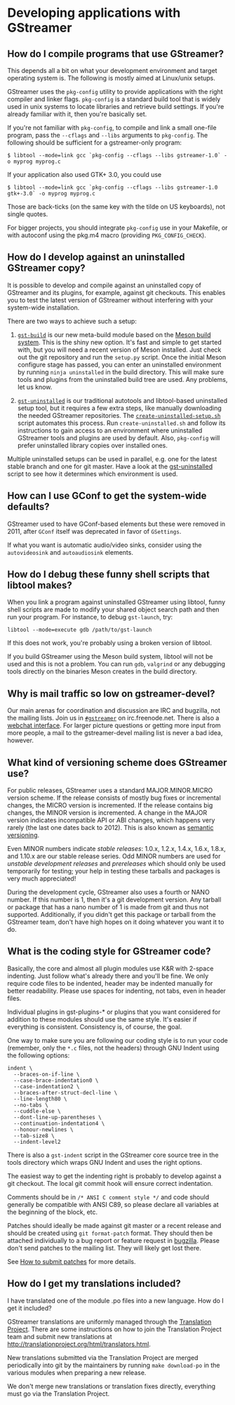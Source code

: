 # Developing applications with GStreamer

## How do I compile programs that use GStreamer?

<!-- FIXME: update for windows, macOS, and meson build, get rid of libtool things -->

This depends all a bit on what your development environment and target
operating system is. The following is mostly aimed at Linux/unix setups.

GStreamer uses the `pkg-config` utility to provide applications with the right
compiler and linker flags. `pkg-config` is a standard build tool that is widely
used in unix systems to locate libraries and retrieve build settings. If
you're already familiar with it, then you're basically set.

If you're not familiar with `pkg-config`, to compile and link a small
one-file program, pass the `--cflags` and `--libs` arguments to `pkg-config`.
The following should be sufficient for a gstreamer-only program:

```
$ libtool --mode=link gcc `pkg-config --cflags --libs gstreamer-1.0` -o myprog myprog.c
```

If your application also used GTK+ 3.0, you could use

```
$ libtool --mode=link gcc `pkg-config --cflags --libs gstreamer-1.0 gtk+-3.0` -o myprog myprog.c
```

Those are back-ticks (on the same key with the tilde on US keyboards),
not single quotes.

For bigger projects, you should integrate `pkg-config` use in your
Makefile, or with autoconf using the pkg.m4 macro (providing
`PKG_CONFIG_CHECK`).

## How do I develop against an uninstalled GStreamer copy?

It is possible to develop and compile against an uninstalled copy of GStreamer
and its plugins, for example, against git checkouts. This enables you to test
the latest version of GStreamer without interfering with your system-wide
installation.

There are two ways to achieve such a setup:

1. [`gst-build`][gst-build] is our new meta-build module based on the
   [Meson build system][meson]. This is the shiny new option. It's fast and
   simple to get started with, but you will need a recent version of Meson
   installed. Just check out the git repository and run the `setup.py` script.
   Once the initial Meson configure stage has passed, you can enter an
   uninstalled environment by running `ninja uninstalled` in the build
   directory. This will make sure tools and plugins from the uninstalled build
   tree are used. Any problems, let us know.

2. [`gst-uninstalled`][gst-uninstalled] is our traditional autotools
   and libtool-based uninstalled setup tool, but it requires a few extra steps,
   like manually downloading the needed GStreamer repositories. The
   [`create-uninstalled-setup.sh`][create-uninstalled] script automates this
   process. Run `create-uninstalled.sh` and follow its instructions to gain
   access to an environment where uninstalled GStreamer tools and plugins are
   used by default. Also, `pkg-config` will prefer uninstalled library copies
   over installed ones.

Multiple uninstalled setups can be used in parallel, e.g. one for the
latest stable branch and one for git master. Have a look at the
[gst-uninstalled][gst-uninstalled] script to see how it determines which
environment is used.

[gst-build]: https://cgit.freedesktop.org/gstreamer/gst-build/
[meson]: http://mesonbuild.com
[gst-uninstalled]: http://cgit.freedesktop.org/gstreamer/gstreamer/tree/scripts/gst-uninstalled
[create-uninstalled]: http://cgit.freedesktop.org/gstreamer/gstreamer/tree/scripts/create-uninstalled-setup.sh

## How can I use GConf to get the system-wide defaults?

<!-- FIXME: Consider removing. GConf was deprecated half a decade ago -->

GStreamer used to have GConf-based elements but these were removed in 2011,
after `GConf` itself was deprecated in favor of `GSettings`.

If what you want is automatic audio/video sinks, consider using the
`autovideosink` and `autoaudiosink` elements.

## How do I debug these funny shell scripts that libtool makes?

When you link a program against uninstalled GStreamer using
libtool, funny shell scripts are made to modify your shared object
search path and then run your program. For instance, to debug
`gst-launch`, try:

```
libtool --mode=execute gdb /path/to/gst-launch
```

If this does not work, you're probably using a broken version of
libtool.

If you build GStreamer using the Meson build system, libtool will not
be used and this is not a problem. You can run `gdb`, `valgrind` or any
debugging tools directly on the binaries Meson creates in the build
directory.

## Why is mail traffic so low on gstreamer-devel?

Our main arenas for coordination and discussion are IRC and bugzilla, not
the mailing lists. Join us in [`#gstreamer`][irc-gstreamer] on irc.freenode.net.
There is also a [webchat interface][webchat-gstreamer]. For larger picture
questions or getting more input from more people, a mail to the gstreamer-devel
mailing list is never a bad idea, however.

[irc-gstreamer]: irc://irc.freenode.net/#gstreamer
[webchat-gstreamer]: https://webchat.freenode.net

## What kind of versioning scheme does GStreamer use?

For public releases, GStreamer uses a standard MAJOR.MINOR.MICRO
version scheme. If the release consists of mostly bug fixes or
incremental changes, the MICRO version is incremented. If the release
contains big changes, the MINOR version is incremented. A change in the
MAJOR version indicates incompatible API or ABI changes, which happens
very rarely (the last one dates back to 2012). This is also known as
[semantic versioning](http://semver.org).

Even MINOR numbers indicate *stable releases*: 1.0.x, 1.2.x, 1.4.x, 1.6.x,
1.8.x, and 1.10.x are our stable release series. Odd MINOR numbers are used
for *unstable development releases* and *prereleases* which should only be
used temporarily for testing; your help in testing these tarballs and packages
is very much appreciated!

During the development cycle, GStreamer also uses a fourth or NANO
number. If this number is 1, then it's a git development version. Any
tarball or package that has a nano number of 1 is made from git and thus
not supported. Additionally, if you didn't get this package or tarball
from the GStreamer team, don't have high hopes on it doing whatever you
want it to do.

## What is the coding style for GStreamer code?

Basically, the core and almost all plugin modules use K\&R with 2-space
indenting. Just follow what's already there and you'll be fine. We only require
code files to be indented, header may be indented manually for better
readability. Please use spaces for indenting, not tabs, even in header files.

Individual plugins in gst-plugins-\* or plugins that you want considered
for addition to these modules should use the same style. It's easier if
everything is consistent. Consistency is, of course, the goal.

One way to make sure you are following our coding style is to run your code
(remember, only the `*.c` files, not the headers) through GNU Indent using the
following options:

```
indent \
  --braces-on-if-line \
  --case-brace-indentation0 \
  --case-indentation2 \
  --braces-after-struct-decl-line \
  --line-length80 \
  --no-tabs \
  --cuddle-else \
  --dont-line-up-parentheses \
  --continuation-indentation4 \
  --honour-newlines \
  --tab-size8 \
  --indent-level2
```

There is also a `gst-indent` script in the GStreamer core source tree in the
tools directory which wraps GNU Indent and uses the right options.

The easiest way to get the indenting right is probably to develop against a git
checkout. The local git commit hook will ensure correct indentation.

Comments should be in `/* ANSI C comment style */` and code should generally
be compatible with ANSI C89, so please declare all variables at the beginning
of the block, etc.

Patches should ideally be made against git master or a recent release and
should be created using `git format-patch` format. They should then be
attached individually to a bug report or feature request in
[bugzilla](http://bugzilla.gnome.org). Please don't send patches to the
mailing list. They will likely get lost there.

See [How to submit patches][submit-patches] for more details.

[submit-patches]: contribute/index.md#how-to-submit-patches

## How do I get my translations included?

I have translated one of the module .po files into a new language. How do I get it included?

GStreamer translations are uniformly managed through the
[Translation Project](http://translationproject.org). There are some
instructions on how to join the Translation Project team and submit new
translations at http://translationproject.org/html/translators.html.

New translations submitted via the Translation Project are merged
periodically into git by the maintainers by running `make download-po`
in the various modules when preparing a new release.

We don't merge new translations or translation fixes directly, everything
must go via the Translation Project.
